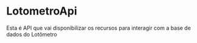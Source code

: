 # LotometroApi

Esta é API que vai disponibilizar os recursos para interagir com a base de dados do Lotômetro
